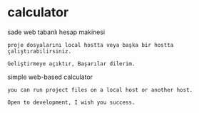 # calculator
sade web tabanlı hesap makinesi

	proje dosyalarını local hostta veya başka bir hostta çalıştırabilirsiniz. 
	
	Geliştirmeye açıktır, Başarılar dilerim.
	
simple web-based calculator

	you can run project files on a local host or another host. 
	
	Open to development, I wish you success.
